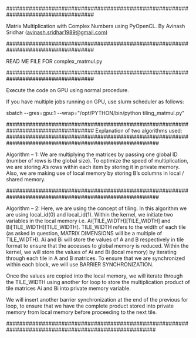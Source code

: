 ###################################################################################

Matrix Multiplication with Complex Numbers using PyOpenCL.
By Avinash Sridhar (avinash.sridhar1989@gmail.com)

###################################################################################

READ ME FILE FOR complex_matmul.py

###################################################################################

Execute the code on GPU using normal procedure.

If you have multiple jobs running on GPU, use slurm scheduler as follows:

sbatch --gres=gpu:1 --wrap="/opt/PYTHON/bin/python tiling_matmul.py"

###################################################################################
Explanation of two algorithms used:
#######################################################################################################

Algorithm – 1: We are multiplying the matrices by passing one global ID (number of rows is the global
size). To optimize the speed of multiplication, we are storing A’s rows within each item by storing it in
private memory. Also, we are making use of local memory by storing B’s columns in local / shared
memory.

#######################################################################################################

Algorithm – 2: Here, we are using the concept of tiling. In this algorithm we are using local_id(0) and
local_id(1). Within the kernel, we initiate two variables in the local memory i.e.
Ai[TILE_WIDTH][TILE_WIDTH] and Bi[TILE_WIDTH][TILE_WIDTH]. TILE_WIDTH refers to the width of
each tile (as asked in question, MATRIX DIMENSIONS will be a multiple of TILE_WIDTH). Ai and Bi will
store the values of A and B respectively in tile format to ensure that the accesses to global memory is
reduced. Within the kernel, we will store the values of Ai and Bi (local memory) by iterating through
each tile in A and B matrices. To ensure that we are synchronized within each block, we will use
BARRIER SYNCHRONIZATION.

Once the values are copied into the local memory, we will iterate through the TILE_WIDTH using
another for loop to store the multiplication product of tile matrices Ai and Bi into private memory
variable.

We will insert another barrier synchronization at the end of the previous for loop, to ensure that we
have the complete product stored into private memory from local memory before proceeding to the
next tile.

######################################################################################################
